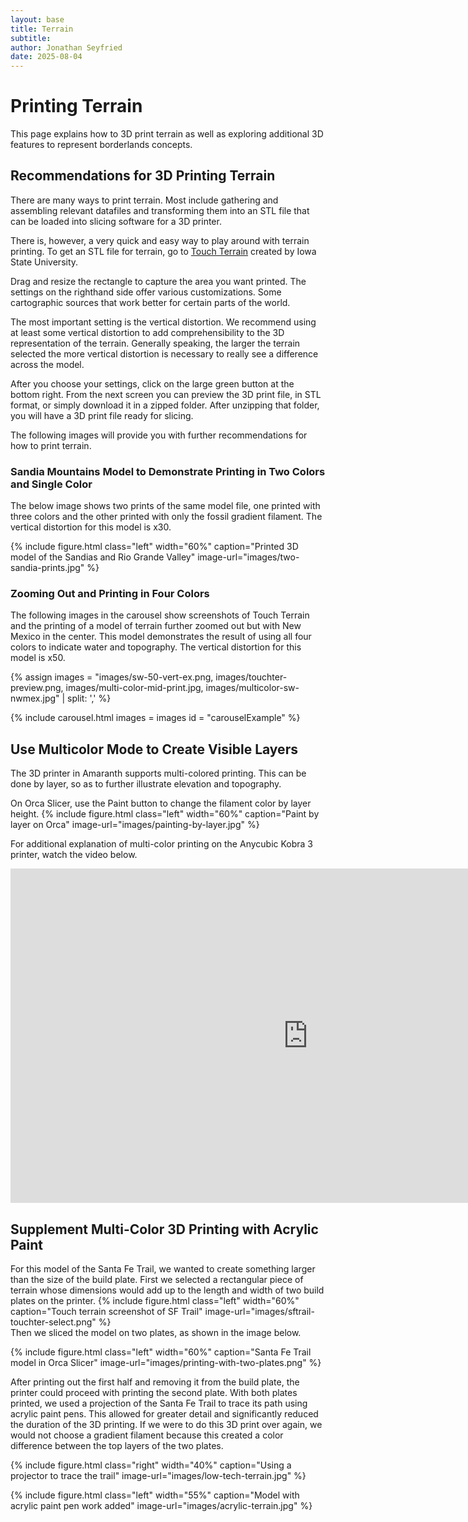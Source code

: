 ```yaml
---
layout: base
title: Terrain
subtitle: 
author: Jonathan Seyfried
date: 2025-08-04
---
```


# Printing Terrain
This page explains how to 3D print terrain as well as exploring additional 3D features to represent borderlands concepts.

## Recommendations for 3D Printing Terrain
There are many ways to print terrain. Most include gathering and assembling relevant datafiles and transforming them into an STL file that can be loaded into slicing software for a 3D printer. 

There is, however, a very quick and easy way to play around with terrain printing. To get an STL file for terrain, go to [Touch Terrain](https://touchterrain.geol.iastate.edu/main) created by Iowa State University.

Drag and resize the rectangle to capture the area you want printed. The settings on the righthand side offer various customizations. Some cartographic sources that work better for certain parts of the world. 

The most important setting is the vertical distortion. We recommend using at least some vertical distortion to add comprehensibility to the 3D representation of the terrain. Generally speaking, the larger the terrain selected the more vertical distortion is necessary to really see a difference across the model. 

After you choose your settings, click on the large green button at the bottom right. From the next screen you can preview the 3D print file, in STL format, or simply download it in a zipped folder. After unzipping that folder, you will have a 3D print file ready for slicing. 

The following images will provide you with further recommendations for how to print terrain.

### Sandia Mountains Model to Demonstrate Printing in Two Colors and Single Color

The below image shows two prints of the same model file, one printed with three colors and the other printed with only the fossil gradient filament. The vertical distortion for this model is x30.

{% include figure.html
  class="left"
  width="60%"
  caption="Printed 3D model of the Sandias and Rio Grande Valley"
  image-url="images/two-sandia-prints.jpg"
%}
<br style="clear: both">

### Zooming Out and Printing in Four Colors

The following images in the carousel show screenshots of Touch Terrain and the printing of a model of terrain further zoomed out but with New Mexico in the center. This model demonstrates the result of using all four colors to indicate water and topography. The vertical distortion for this model is x50. 

{% assign images =
"images/sw-50-vert-ex.png,
images/touchter-preview.png,
images/multi-color-mid-print.jpg,
images/multicolor-sw-nwmex.jpg" | split: ','
%}

{% include carousel.html
images = images
id = "carouselExample"
%}


## Use Multicolor Mode to Create Visible Layers

The 3D printer in Amaranth supports multi-colored printing. This can be done by layer, so as to further illustrate elevation and topography.

On Orca Slicer, use the Paint button to change the filament color by layer height. 
{% include figure.html
  class="left"
  width="60%"
  caption="Paint by layer on Orca"
  image-url="images/painting-by-layer.jpg"
%}

For additional explanation of multi-color printing on the Anycubic Kobra 3 printer, watch the video below.

<iframe width="951" height="535" src="https://www.youtube.com/embed/9jy7MEGkdjE" title="This Is The Best Slicer For MultiColor Printing | Orca Slicer Tutorial" frameborder="0" allow="accelerometer; autoplay; clipboard-write; encrypted-media; gyroscope; picture-in-picture; web-share" referrerpolicy="strict-origin-when-cross-origin" allowfullscreen></iframe>

## Supplement Multi-Color 3D Printing with Acrylic Paint

For this model of the Santa Fe Trail, we wanted to create something larger than the size of the build plate. First we selected a rectangular piece of terrain whose dimensions would add up to the length and width of two build plates on the printer. 
{% include figure.html
  class="left"
  width="60%"
  caption="Touch terrain screenshot of SF Trail"
  image-url="images/sftrail-touchter-select.png"
%}
<br style="clear: both">
Then we sliced the model on two plates, as shown in the image below.

{% include figure.html
  class="left"
  width="60%"
  caption="Santa Fe Trail model in Orca Slicer"
  image-url="images/printing-with-two-plates.png"
%}

After printing out the first half and removing it from the build plate, the printer could proceed with printing the second plate. With both plates printed, we used a projection of the Santa Fe Trail to trace its path using acrylic paint pens. This allowed for greater detail and significantly reduced the duration of the 3D printing. If we were to do this 3D print over again, we would not choose a gradient filament because this created a color difference between the top layers of the two plates.

{% include figure.html
  class="right"
  width="40%"
  caption="Using a projector to trace the trail"
  image-url="images/low-tech-terrain.jpg"
%}

{% include figure.html
  class="left"
  width="55%"
  caption="Model with acrylic paint pen work added"
  image-url="images/acrylic-terrain.jpg"
%}